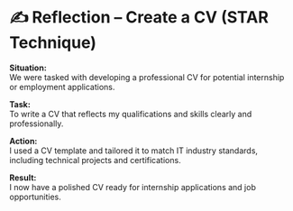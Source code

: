 # ✍️ Reflection – Create a CV (STAR Technique)

**Situation:**  
We were tasked with developing a professional CV for potential internship or employment applications.

**Task:**  
To write a CV that reflects my qualifications and skills clearly and professionally.

**Action:**  
I used a CV template and tailored it to match IT industry standards, including technical projects and certifications.

**Result:**  
I now have a polished CV ready for internship applications and job opportunities.

